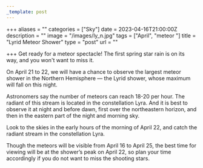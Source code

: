 ```yaml
---
_template: post
---
```


+++
aliases = ""
categories = ["Sky"]
date = 2023-04-16T21:00:00Z
description = ""
image = "/images/ly_n.jpg"
tags = ["April", "meteor "]
title = "Lyrid Meteor Shower"
type = "post"
url = ""

+++
Get ready for a meteor spectacle! The first spring star rain is on its way, and you won't want to miss it.

On April 21 to 22, we will have a chance to observe the largest meteor shower in the Northern Hemisphere — the Lyrid shower, whose maximum will fall on this night.

Astronomers say the number of meteors can reach 18-20 per hour. The radiant of this stream is located in the constellation Lyra. And it is best to observe it at night and before dawn, first over the northeastern horizon, and then in the eastern part of the night and morning sky.

Look to the skies in the early hours of the morning of April 22, and catch the radiant stream in the constellation Lyra. 

Though the meteors will be visible from April 16 to April 25, the best time for viewing will be at the shower’s peak on April 22, so plan your time accordingly if you do not want to miss the shooting stars. 
